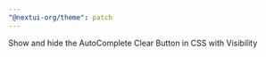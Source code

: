 ```yaml
---
"@nextui-org/theme": patch
---
```


Show and hide the AutoComplete Clear Button in CSS with Visibility
